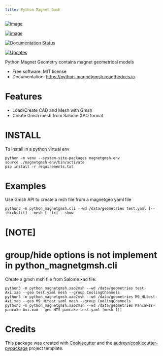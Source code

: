 ```yaml
---
title: Python Magnet Gmsh
---
```


[![image](https://img.shields.io/pypi/v/python_magnetgmsh.svg)](https://pypi.python.org/pypi/python_magnetgmsh)

[![image](https://img.shields.io/travis/Trophime/python_magnetgmsh.svg)](https://travis-ci.com/Trophime/python_magnetgmsh)

[![Documentation Status](https://readthedocs.org/projects/python-magnetgmsh/badge/?version=latest)](https://python-magnetgmsh.readthedocs.io/en/latest/?version=latest)

[![Updates](https://pyup.io/repos/github/Trophime/python_magnetgmsh/shield.svg)](https://pyup.io/repos/github/Trophime/python_magnetgmsh/)

Python Magnet Geometry contains magnet geometrical models

-   Free software: MIT license
-   Documentation: <https://python-magnetgmsh.readthedocs.io>.

Features
========

-   Load/Create CAD and Mesh with Gmsh
-   Create Gmsh mesh from Salome XAO format

INSTALL
=======

To install in a python virtual env

```
python -m venv --system-site-packages magnetgmsh-env
source ./magnetgmsh-env/bin/activate
pip install -r requirements.txt
```

Examples
========

Use Gmsh API to create a msh file from a magnetgeo yaml file

```
python3 -m python_magnetgmsh.cli --wd /data/geometries test.yaml [--thickslit] --mesh [--lc] --show
```

[NOTE]
===
group/hide options is not implement in python_magnetgmsh.cli
===

Create a gmsh msh file from Salome xao file:

```
python3 -m python_magnetgmsh.xao2msh --wd /data/geometries test-Axi.xao --geo test.yaml mesh --group CoolingChannels
python3 -m python_magnetgmsh.xao2msh --wd /data/geometries M9_HLtest-Axi.xao --geo M9_HLtest.yaml mesh --group CoolingChannels
python3 -m python_magnetgmsh.xao2msh --wd /data/geometries Pancakes-pancake-Axi.xao --geo HTS-pancake-test.yaml [mesh []]
```

Credits
=======

This package was created with
[Cookiecutter](https://github.com/audreyr/cookiecutter) and the
[audreyr/cookiecutter-pypackage](https://github.com/audreyr/cookiecutter-pypackage)
project template.
